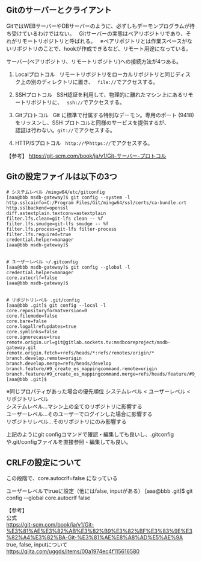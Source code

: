 ## Gitのサーバーとクライアント  
GitではWEBサーバーやDBサーバーのように、必ずしもデーモンプログラムが待ち受けているわけではない。  
Gitサーバーの実態はベアリポジトリであり、それがリモートリポジトリと呼ばれる。  
※ベアリポジトリとは作業スペースがないリポジトリのことで、hookが作成できるなど、リモート用途になっている。

サーバー(ベアリポジトリ、リモートリポジトリ)への接続方法が4つある。  

1. Localプロトコル  
リモートリポジトリをローカルリポジトリと同じディスク上の別のディレクトリに置き、　
`file://`でアクセスする。

2. SSHプロトコル  
SSH認証を利用して、物理的に離れたマシン上にあるリモートリポジトリに、  
`ssh://`でアクセスする。  

3. Gitプロトコル  
Git に標準で付属する特別なデーモン。専用のポート (9418) をリッスンし、SSH プロトコルと同様のサービスを提供するが、  
認証は行わない。`git://`でアクセスする。

4. HTTP/Sプロトコル  
`http://`や`https://`でアクセスする。  


【参考】
https://git-scm.com/book/ja/v1/Git-サーバー-プロトコル


## Gitの設定ファイルは以下の3つ  

```
# システムレベル /mingw64/etc/gitconfig
[aaa@bbb msdb-gateway]$ git config --system -l
http.sslcainfo=C:/Program Files/Git/mingw64/ssl/certs/ca-bundle.crt
http.sslbackend=openssl
diff.astextplain.textconv=astextplain
filter.lfs.clean=git-lfs clean -- %f
filter.lfs.smudge=git-lfs smudge -- %f
filter.lfs.process=git-lfs filter-process
filter.lfs.required=true
credential.helper=manager
[aaa@bbb msdb-gateway]$


# ユーザーレベル ~/.gitconfig
[aaa@bbb msdb-gateway]$ git config --global -l
credential.helper=manager
core.autocrlf=false
[aaa@bbb msdb-gateway]$


# リポジトリレベル .git/config
[aaa@bbb .git]$ git config --local -l
core.repositoryformatversion=0
core.filemode=false
core.bare=false
core.logallrefupdates=true
core.symlinks=false
core.ignorecase=true
remote.origin.url=git@gitlab.sockets.tv:msdbcoreproject/msdb-gateway.git
remote.origin.fetch=+refs/heads/*:refs/remotes/origin/*
branch.develop.remote=origin
branch.develop.merge=refs/heads/develop
branch.feature/#9_create_es_mappingcommand.remote=origin
branch.feature/#9_create_es_mappingcommand.merge=refs/heads/feature/#9_create_es_mappingcommand
[aaa@bbb .git]$
```

※同じプロパティがあった場合の優先順位 システムレベル < ユーザーレベル < リポジトリレベル  
システムレベル...マシン上の全てのリポジトリに影響する  
ユーザーレベル...そのユーザーでログインした場合に影響する  
リポジトリレベル...そのリポジトリにのみ影響する  

上記のようにgit configコマンドで確認・編集しても良いし、.gitconfigや.git/configファイルを直接参照・編集しても良い。    

## CRLFの設定について  

この段階で、core.autocrlf=false になっている
  
ユーザーレベルでtrueに設定（他にはfalse, inputがある）
[aaa@bbb .git]$ git config --global core.autocrlf false

【参考】  
公式  
https://git-scm.com/book/ja/v1/Git-%E3%81%AE%E3%82%AB%E3%82%B9%E3%82%BF%E3%83%9E%E3%82%A4%E3%82%BA-Git-%E3%81%AE%E8%A8%AD%E5%AE%9A  
true, false, inputについて  
https://qiita.com/uggds/items/00a1974ec4f115616580
